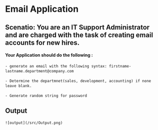 <!-- @format -->

# Email Application

## Scenatio: You are an IT Support Administrator and are charged with the task of creating email accounts for new hires.

#### Your Application should do the following :

    - generate an email with the following syntax: firstname-lastname.department@company.com

    - Determine the departmnet(sales, development, accounting) if none leave blank.

    - Generate random string for password

##

## Output

    ![output](/src/Output.png)
